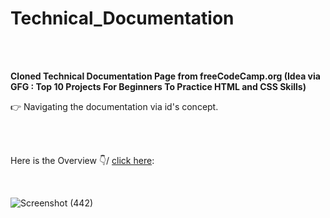 # Technical_Documentation

<br><br>

**Cloned Technical Documentation Page from freeCodeCamp.org (Idea via GFG : Top 10 Projects For Beginners To Practice HTML and CSS Skills)**

👉 Navigating the documentation via id's concept.

<br><br>

Here is the Overview 👇/ [click here](https://kirti-gupta12.github.io/Technical_Documentation/): 

<br>

![Screenshot (442)](https://user-images.githubusercontent.com/87939523/186491006-efb58e24-248b-4fc2-81d6-fca3d00e6dc2.png)
